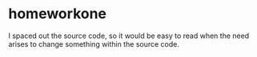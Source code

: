 # homeworkone

I spaced out the source code, so it would be easy to read when the need arises to change something within the source code.
